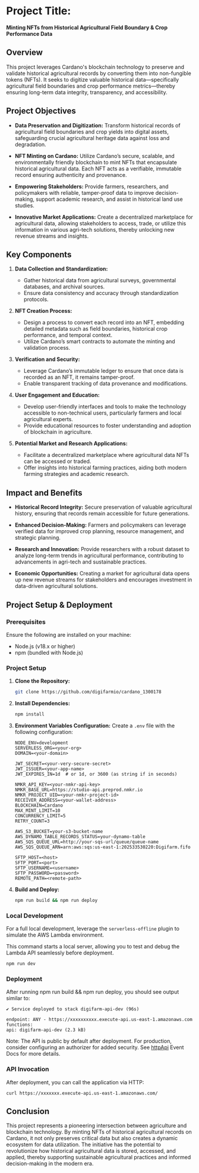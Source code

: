 # Project Title:

**Minting NFTs from Historical Agricultural Field Boundary & Crop Performance Data**

## Overview

This project leverages Cardano's blockchain technology to preserve and validate historical agricultural records by converting them into non-fungible tokens (NFTs). It seeks to digitize valuable historical data—specifically agricultural field boundaries and crop performance metrics—thereby ensuring long-term data integrity, transparency, and accessibility.

## Project Objectives

- **Data Preservation and Digitization:**
  Transform historical records of agricultural field boundaries and crop yields into digital assets, safeguarding crucial agricultural heritage data against loss and degradation.

- **NFT Minting on Cardano:**
  Utilize Cardano’s secure, scalable, and environmentally friendly blockchain to mint NFTs that encapsulate historical agricultural data. Each NFT acts as a verifiable, immutable record ensuring authenticity and provenance.

- **Empowering Stakeholders:**
  Provide farmers, researchers, and policymakers with reliable, tamper-proof data to improve decision-making, support academic research, and assist in historical land use studies.

- **Innovative Market Applications:**
  Create a decentralized marketplace for agricultural data, allowing stakeholders to access, trade, or utilize this information in various agri-tech solutions, thereby unlocking new revenue streams and insights.

## Key Components

1. **Data Collection and Standardization:**

   - Gather historical data from agricultural surveys, governmental databases, and archival sources.
   - Ensure data consistency and accuracy through standardization protocols.

2. **NFT Creation Process:**

   - Design a process to convert each record into an NFT, embedding detailed metadata such as field boundaries, historical crop performance, and temporal context.
   - Utilize Cardano’s smart contracts to automate the minting and validation process.

3. **Verification and Security:**

   - Leverage Cardano’s immutable ledger to ensure that once data is recorded as an NFT, it remains tamper-proof.
   - Enable transparent tracking of data provenance and modifications.

4. **User Engagement and Education:**

   - Develop user-friendly interfaces and tools to make the technology accessible to non-technical users, particularly farmers and local agricultural experts.
   - Provide educational resources to foster understanding and adoption of blockchain in agriculture.

5. **Potential Market and Research Applications:**
   - Facilitate a decentralized marketplace where agricultural data NFTs can be accessed or traded.
   - Offer insights into historical farming practices, aiding both modern farming strategies and academic research.

## Impact and Benefits

- **Historical Record Integrity:**
  Secure preservation of valuable agricultural history, ensuring that records remain accessible for future generations.

- **Enhanced Decision-Making:**
  Farmers and policymakers can leverage verified data for improved crop planning, resource management, and strategic planning.

- **Research and Innovation:**
  Provide researchers with a robust dataset to analyze long-term trends in agricultural performance, contributing to advancements in agri-tech and sustainable practices.

- **Economic Opportunities:**
  Creating a market for agricultural data opens up new revenue streams for stakeholders and encourages investment in data-driven agricultural solutions.

## Project Setup & Deployment

### Prerequisites

Ensure the following are installed on your machine:

- Node.js (v18.x or higher)
- npm (bundled with Node.js)

### Project Setup

1. **Clone the Repository:**

   ```bash
   git clone https://github.com/digifarmio/cardano_1300178
   ```

2. **Install Dependencies:**

   ```bash
   npm install
   ```

3. **Environment Variables Configuration:**
   Create a `.env` file with the following configuration:

   ```env
   NODE_ENV=development
   SERVERLESS_ORG=<your-org>
   DOMAIN=<your-domain>

   JWT_SECRET=<your-very-secure-secret>
   JWT_ISSUER=<your-app-name>
   JWT_EXPIRES_IN=1d  # or 1d, or 3600 (as string if in seconds)

   NMKR_API_KEY=<your-nmkr-api-key>
   NMKR_BASE_URL=https://studio-api.preprod.nmkr.io
   NMKR_PROJECT_UID=<your-nmkr-project-id>
   RECEIVER_ADDRESS=<your-wallet-address>
   BLOCKCHAIN=Cardano
   MAX_MINT_LIMIT=10
   CONCURRENCY_LIMIT=5
   RETRY_COUNT=3

   AWS_S3_BUCKET=your-s3-bucket-name
   AWS_DYNAMO_TABLE_RECORDS_STATUS=your-dynamo-table
   AWS_SQS_QUEUE_URL=http://your-sqs-url/queue/queue-name
   AWS_SQS_QUEUE_ARN=arn:aws:sqs:us-east-1:202533530220:Digifarm.fifo

   SFTP_HOST=<host>
   SFTP_PORT=<port>
   SFTP_USERNAME=<username>
   SFTP_PASSWORD=<password>
   REMOTE_PATH=<remote-path>
   ```

4. **Build and Deploy:**
   ```bash
   npm run build && npm run deploy
   ```

### Local Development

For a full local development, leverage the `serverless-offline` plugin to simulate the AWS Lambda environment.

This command starts a local server, allowing you to test and debug the Lambda API seamlessly before deployment.

```bash
npm run dev
```

### Deployment

After running npm run build && npm run deploy, you should see output similar to:

```Deploying "digifarm-api" to stage "dev" (us-east-1)
✔ Service deployed to stack digifarm-api-dev (96s)

endpoint: ANY - https://xxxxxxxxxx.execute-api.us-east-1.amazonaws.com
functions:
api: digifarm-api-dev (2.3 kB)
```

Note: The API is public by default after deployment. For production, consider configuring an authorizer for added security. See [httpApi](https://www.serverless.com/framework/docs/providers/aws/events/http-api) Event Docs for more details.

### API Invocation

After deployment, you can call the application via HTTP:

```
curl https://xxxxxxx.execute-api.us-east-1.amazonaws.com/
```

## Conclusion

This project represents a pioneering intersection between agriculture and blockchain technology. By minting NFTs of historical agricultural records on Cardano, it not only preserves critical data but also creates a dynamic ecosystem for data utilization. The initiative has the potential to revolutionize how historical agricultural data is stored, accessed, and applied, thereby supporting sustainable agricultural practices and informed decision-making in the modern era.
